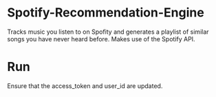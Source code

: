 # Spotify-Recommendation-Engine
Tracks music you listen to on Spofity and generates a playlist of similar songs you have never heard before. Makes use of the Spotify API.


# Run
Ensure that the access_token and user_id are updated.
